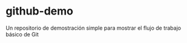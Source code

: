 # github-demo
Un repositorio  de demostración simple para mostrar el flujo de trabajo básico de Git
